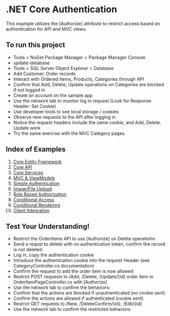 # .NET Core Authentication
This example utilizes the \[Authorize\] attribute to restrict access based on authentication for API and MVC views.

## To run this project
- Tools > NuGet Package Manager > Package Manager Console
- update-database
- Tools > SQL Server Object Explorer > Database
- Add Customer, Order records
- Interact with Ordered Items, Products, Categories through API
- Confirm that Add, Delete, Update operations on Categories are blocked if not logged in
- Create an account on the sample app
- Use the network tab to monitor log in request (Look for Response Header: Set Cookie)
- Use developer tools to see local storage / cookies
- Observe new requests to the API after logging in
- Notice the request headers include the same cookie, and Add, Delete, Update work
- Try the same exercise with the MVC Category pages.

## Index of Examples
1. [Core Entity Framework](https://github.com/christinebittle/CoreEntityFramework)
2. [Core API](https://github.com/christinebittle/CoreAPI)
3. [Core Services](https://github.com/christinebittle/CoreServices)
4. [MVC & ViewModels](https://github.com/christinebittle/OnlineStore)
5. [Simple Authentication](https://github.com/christinebittle/OnlineStore/tree/Authentication1)
6. [Image/File Upload](https://github.com/christinebittle/OnlineStore/tree/product-image-upload)
7. [Role Based Authorization](https://github.com/christinebittle/OnlineStore/tree/Authentication2)
8. [Conditional Access](https://github.com/christinebittle/OnlineStore/tree/conditional-access)
9. [Conditional Rendering](https://github.com/christinebittle/OnlineStore/tree/conditional-rendering)
10. [Client Integration](https://github.com/christinebittle/OnlineStore/tree/client-integration)


## Test Your Understanding!
- Restrict the OrderItems API to use \[Authorize\] on Delete operatiohn
- Send a requst to delete with no authentication token, confirm the record is not deleted.
- Log in, copy the authentication cookie
- Introduce the authentication cookie into the request Header (see CategoryController.cs documentation)
- Confirm the request to add the order item is now allowed
- Restrict POST requests to /Add, /Delete, /Update/\{id\} order item in OrderItemPageController.cs with \[Authorize\]
- Use the network tab to confirm the behaviors:
- Confirm that the actions are blocked if unauthenticated (no cookie sent)
- Confirm the actions are allowed if authenticated (cookie sent)
- Restrict GET requests to /New, /DeleteConfirm/\{id\}, /Edit/\{id\}
- Use the network tab to confirm the restricted behaviors
